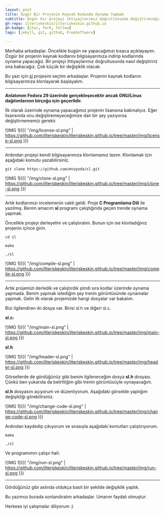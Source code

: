 ```yaml
---
layout: post
title: Özgür Bir Projenin Kaynak Kodunda Oynama Yapmak
subtitle: Özgür bir projeyi ihtiyaçlarımız doğrultusunda değiştireceğiz.
gh-repo: ilteriskeskin/ilteriskeskin.github.io
gh-badge: [star, fork, follow]
tags: [jekyll, git, github, FreeSoftware]

---
```


Merhaba arkadaşlar. Öncelikle bugün ne yapacağımızı kısaca açıklayayım. Özgür bir projenin kaynak kodlarını bilgisayarımıza indirip kodlarında oynama yapacağız. Bir projeyi ihtiyaçlarımız doğrultusunda nasıl değiştiririz ona bakacağız. Çok küçük bir değişiklik olacak.

Bu yazı için [sl](https://github.com/mtoyoda/sl/) projesini seçtim arkadaşlar. Projenin kaynak kodlarını bilgisayarımıza klonlayarak başlayalım.

---------------------------------------

**Anlatımım Fedora 29 üzerinde gerçekleşecektir ancak GNU/Linux dağıtımlarının birçoğu için geçerlidir.**

İlk olarak üzerinde oynama yapacağımız projenin lisansına bakmalıyız. Eğer lisansında onu değiştiremeyeceğimize dair bir şey yazıyorsa değiştirmememiz gerekir.

![IMG 1]({{ "/img/license-sl.png" | https://github.com/ilteriskeskin/ilteriskeskin.github.io/tree/master/img/license-sl.png }})

---------------------------------------

Ardından projeyi kendi bilgisayarımıza klonlamamız lazım. Klonlamak için aşağıdaki komutu yazabilirsiniz.

```
git clone https://github.com/mtoyoda/sl.git
```

![IMG 1]({{ "/img/clone-sl.png" | https://github.com/ilteriskeskin/ilteriskeskin.github.io/tree/master/img/clone-sl.png }})

---------------------------------------

Artık kodlarımızı incelemenin vakti geldi. Proje **C Programlama Dili** ile yazılmış. Benim amacım **sl** programı çalıştığında geçen trende oynama yapmak.

Öncelikle projeyi derleyelim ve çalıştıralım. Bunun için ise klonladığınız projenin içince girin.

```
cd sl

make

./sl
```

![IMG 1]({{ "/img/compile-sl.png" | https://github.com/ilteriskeskin/ilteriskeskin.github.io/tree/master/img/compile-sl.png }})

---------------------------------------

Artık projemizi derledik ve çalıştırdık şimdi sıra kodlar üzerinde oynama yapmada. Benim yapmak istediğim şey trenin görüntüsünde oynamalar yapmak. Gelin ilk olarak projemizde hangi dosyalar var bakalım.

Bizi ilgilendiren iki dosya var. Birisi sl.h ve diğeri sl.c.

**sl.c:**

![IMG 1]({{ "/img/main-sl.png" | https://github.com/ilteriskeskin/ilteriskeskin.github.io/tree/master/img/main-sl.png }})

**sl.h**

![IMG 1]({{ "/img/header-sl.png" | https://github.com/ilteriskeskin/ilteriskeskin.github.io/tree/master/img/header-sl.png }})

Görsellerde de gördüğünüz gibi benim ilgileneceğim dosya **sl.h** dosyası. Çünkü ben yukarıda da belirttiğim gibi trenin görüntüsüyle oynayacağım.

**sl.h** dosyasını açıyorum ve düzenliyorum. Aşağıdaki görselde yaptığım değişikliği görebilirsiniz.

![IMG 1]({{ "/img/change-code-sl.png" | https://github.com/ilteriskeskin/ilteriskeskin.github.io/tree/master/img/change-code-sl.png }})

Ardından kaydedip çıkıyorum ve sırasıyla aşağıdaki komutları çalıştırıyorum.

```
make

./sl
```

Ve programımın çalışır hali:

![IMG 1]({{ "/img/run-sl.png" | https://github.com/ilteriskeskin/ilteriskeskin.github.io/tree/master/img/run-sl.png }})

---------------------------------------

Gördüğünüz gibi aslında oldukça basit bir şekilde değişiklik yaptık.

Bu yazımızı burada sonlandıralım arkadaşlar. Umarım faydalı olmuştur.

Herkese iyi çalışmalar diliyorum :)
